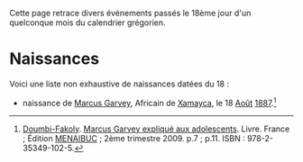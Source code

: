 <!-- TITLE: 18 -->
<!-- SUBTITLE: A quick summary of 18 -->

Cette page retrace divers événements passés le 18ème jour d'un quelconque mois du calendrier grégorien.

# Naissances
Voici une liste non exhaustive de naissances datées du 18 :
* naissance de [Marcus Garvey](/personnalite/homme/polymathe/caraibes/midi/colonie/xamayca/marcus-gavey), Africain de [Xamayca](/geographie/ile/caraibes/midi/xamayca), le 18 [Août](/histoire/date/calendrier-gregorier/par-mois/aout) [1887](/histoire/date/calendrier-gregorien/par-annee/1887).[^1]


[^1]: [Doumbi-Fakoly](/personnalite/homme/guerrier/afrique/nord-ouest/empire/mali/fakoli-manden). [Marcus Garvey expliqué aux adolescents](/ouvrage/documentaire/marcus-garvey-explique-aux-adolescents). Livre. France ; Édition [MENAIBUC](/organisme/editeur/menaibuc) ; 2ème trimestre 2009. p.7 ; p.11. ISBN : 978-2-35349-102-5.